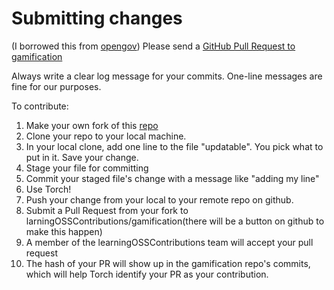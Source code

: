 # Submitting changes

(I borrowed this from [opengov](https://raw.githubusercontent.com/opengovernment/opengovernment/master/CONTRIBUTING.md))
Please send a [GitHub Pull Request to gamification](https://github.com/learningOSSContributions/gamification/compare)

Always write a clear log message for your commits. One-line messages are fine for our purposes.

To contribute:

1. Make your own fork of this [repo](https://github.com/learningOSSContributions/gamification/fork)
2. Clone your repo to your local machine.
3. In your local clone, add one line to the file "updatable". You pick what to put in it. Save your change.
4. Stage your file for committing
5. Commit your staged file's change with a message like "adding my line"
6. Use Torch!
7. Push your change from your local to your remote repo on github.
8. Submit a Pull Request from your fork to larningOSSContributions/gamification(there will be a button on github to make this happen)
9. A member of the learningOSSContributions team will accept your pull request
10. The hash of your PR will show up in the gamification repo's commits, which will help Torch identify your PR as your contribution.
